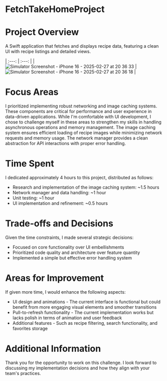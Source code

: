 # FetchTakeHomeProject

# Project Overview
A Swift application that fetches and displays recipe data, featuring a clean UI with recipe listings and detailed views.

| :---:   | :---: |
| ![Simulator Screenshot - iPhone 16 - 2025-02-27 at 20 36 33](https://github.com/user-attachments/assets/0edd07ba-6d89-4f1e-ae71-db62958a18bb) | ![Simulator Screenshot - iPhone 16 - 2025-02-27 at 20 36 18](https://github.com/user-attachments/assets/65681e8b-60f7-438e-bae2-1f558e864545) |





# Focus Areas
I prioritized implementing robust networking and image caching systems. These components are critical for performance and user experience in data-driven applications. While I'm comfortable with UI development, I chose to challenge myself in these areas to strengthen my skills in handling asynchronous operations and memory management.
The image caching system ensures efficient loading of recipe images while minimizing network requests and memory usage. The network manager provides a clean abstraction for API interactions with proper error handling.
# Time Spent
I dedicated approximately 4 hours to this project, distributed as follows:
  - Research and implementation of the image caching system: ~1.5 hours
  - Network manager and data handling: ~1 hour
  - Unit testing: ~1 hour
  - UI implementation and refinement: ~0.5 hours
# Trade-offs and Decisions
Given the time constraints, I made several strategic decisions:
  - Focused on core functionality over UI embellishments
  - Prioritized code quality and architecture over feature quantity
  - Implemented a simple but effective error handling system
# Areas for Improvement
If given more time, I would enhance the following aspects:
  - UI design and animations - The current interface is functional but could benefit from more engaging visual elements and smoother transitions
  - Pull-to-refresh functionality - The current implementation works but lacks polish in terms of animation and user feedback
  - Additional features - Such as recipe filtering, search functionality, and favorites storage
# Additional Information
Thank you for the opportunity to work on this challenge. I look forward to discussing my implementation decisions and how they align with your team's practices.
